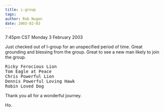 ```yaml
---
title: i-group
tags: 
author: Rob Nugen
date: 2003-02-03
---
```


<p class=date>7:45pm CST Monday 3 February 2003</p>

<p>Just checked out of I-group for an unspecified period of time.
Great grounding and blessing from the group.  Great to see a new man
likely to join the group.</p>

<pre>
Ricky Ferocious Lion
Tom Eagle at Peace
Chris Powerful Lion
Dennis Powerful Loving Hawk
Robin Loved Dog
</pre>

<p>Thank you all for a wonderful journey.</p>

<p>Ho.</p>
